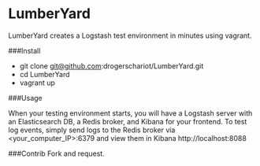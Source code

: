 LumberYard
==========

LumberYard creates a Logstash test environment in minutes using vagrant.

###Install
- git clone git@github.com:drogerschariot/LumberYard.git
- cd LumberYard
- vagrant up


###Usage

When your testing environment starts, you will have a Logstash server with an Elasticsearch DB, a Redis broker, and Kibana for your frontend. To test log events, simply send logs to the Redis broker via \<your_computer_IP\>:6379 and view them in Kibana http://localhost:8088


###Contrib
Fork and request.
